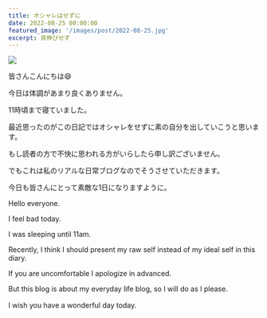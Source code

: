 ```yaml
---
title: オシャレはせずに
date: 2022-08-25 00:00:00
featured_image: '/images/post/2022-08-25.jpg'
excerpt: 背伸びせず
---
```


![](https://yutarochan.github.io/yurumina/images/post/2022-08-25.jpg)

皆さんこんにちは😄

今日は体調があまり良くありません。

11時頃まで寝ていました。

最近思ったのがこの日記ではオシャレをせずに素の自分を出していこうと思います。

もし読者の方で不快に思われる方がいらしたら申し訳ございません。

でもこれは私のリアルな日常ブログなのでそうさせていただきます。

今日も皆さんにとって素敵な1日になりますように。


Hello everyone. 

I feel bad today. 

I was sleeping until 11am. 

Recently, I think I should present my raw self instead of my ideal self in this diary. 

If you are uncomfortable I apologize in advanced. 

But this blog is about my everyday life blog, so I will do as I please. 

I wish you have a wonderful day today. 　
